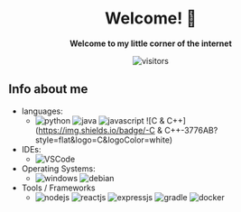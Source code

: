 <div align="center">

# Welcome! 👋

<strong>Welcome to my little corner of the internet</strong>

![visitors](https://visitor-badge.laobi.icu/badge?page_id=Retr05041.Retr05041)

</div>

## Info about me

- languages:
    - ![python](https://img.shields.io/badge/-Python-3776AB?style=flat&logo=Python&logoColor=white) ![java](https://img.shields.io/badge/-Java-3776AB?style=flat&logo=OpenJDK&logoColor=white) ![javascript](https://img.shields.io/badge/-JavaScript-3776AB?style=flat&logo=JavaScript&logoColor=white) ![C & C++](https://img.shields.io/badge/-C & C++-3776AB?style=flat&logo=C&logoColor=white) 
- IDEs: 
    - ![VSCode](https://img.shields.io/badge/-Visual_Studio_Code-ff4500?style=flat&logo=VisualStudioCode&logoColor=white) 
- Operating Systems: 
    - ![windows](https://img.shields.io/badge/-Windows-A81D33?style=flat&logo=Windows&logoColor=white) ![debian](https://img.shields.io/badge/-Debian-A81D33?style=flat&logo=Debian&logoColor=white)
- Tools / Frameworks
    - ![nodejs](https://img.shields.io/badge/-Node.js-000000?style=flat&logo=Node.js&logoColor=white) ![reactjs](https://img.shields.io/badge/-React.js-000000?style=flat&logo=React&logoColor=white) ![expressjs](https://img.shields.io/badge/-Express.js-000000?style=flat&logo=Express&logoColor=white) ![gradle](https://img.shields.io/badge/-Gradle-000000?style=flat&logo=Gradle&logoColor=white) ![docker](https://img.shields.io/badge/-Docker-000000?style=flat&logo=Docker&logoColor=white)

<!-- Shoutout to https://github.com/gingerchicken/gingerchicken for the inspiration -->
